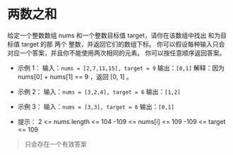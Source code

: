 # 两数之和

给定一个整数数组 nums 和一个整数目标值 target，请你在该数组中找出 和为目标值 target  的那 两个 整数，并返回它们的数组下标。
你可以假设每种输入只会对应一个答案，并且你不能使用两次相同的元素。
你可以按任意顺序返回答案。

- 示例 1：
  输入：`nums = [2,7,11,15], target = 9`
  输出：`[0,1]`
  解释：因为 nums[0] + nums[1] == 9 ，返回 [0, 1] 。

- 示例 2：
  输入：`nums = [3,2,4], target = 6`
  输出：`[1,2]`

- 示例 3：
  输入：`nums = [3,3], target = 6`
  输出：`[0,1]`
 

- 提示：
  2 <= nums.length <= 104
  -109 <= nums[i] <= 109
  -109 <= target <= 109

> 只会存在一个有效答案